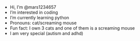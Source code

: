-  Hi, I’m @mars1234657
-  I’m interested in coding
-  I’m currently learning python
-  Pronouns: cat/screaming mouse
-  Fun fact: I own 3 cats and one of them is a screaming mouse
- I am very special (autism and adhd)
<!---
mars1234657/mars1234657 is a ✨ special ✨ repository because its `README.md` (this file) appears on your GitHub profile.
You can click the Preview link to take a look at your changes.
--->
